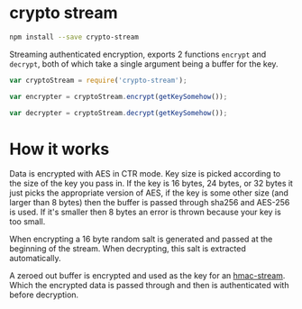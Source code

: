 crypto stream
===

```bash
npm install --save crypto-stream
```

Streaming authenticated encryption, exports 2 functions `encrypt` and `decrypt`,
both of which take a single argument being a buffer for the key.

```js
var cryptoStream = require('crypto-stream');

var encrypter = cryptoStream.encrypt(getKeySomehow());

var decrypter = cryptoStream.decrypt(getKeySomehow());
```

How it works
===

Data is encrypted with AES in CTR mode. Key size is picked according to the size
of the key you pass in. If the key is 16 bytes, 24 bytes, or 32 bytes it just
picks the appropriate version of AES, if the key is some other size (and larger
than 8 bytes) then the buffer is passed through sha256 and AES-256 is used. If
it's smaller then 8 bytes an error is thrown because your key is too small.

When encrypting a 16 byte random salt is generated and passed at the beginning
of the stream. When decrypting, this salt is extracted automatically.

A zeroed out buffer is encrypted and used as the key for an
[hmac-stream](https://github.com/calvinmetcalf/hmac-stream).  Which the encrypted
data is passed through and then is authenticated with before decryption.
